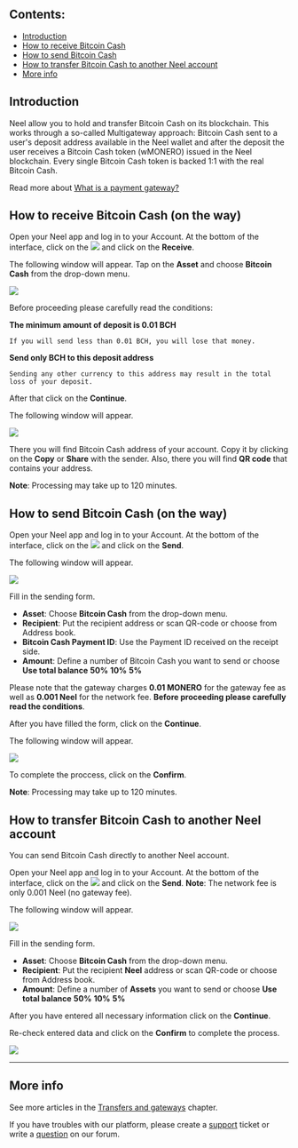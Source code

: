 ## **Contents**:

* [Introduction](#introduction)
* [How to receive Bitcoin Cash](#how-to-receive-bitcoin-cash)
* [How to send Bitcoin Cash](#how-to-send-bitcoin-cash)
* [How to transfer Bitcoin Cash to another Neel account](#how-to-transfer-bitcoin-cash-to-another-neel-account)
* [More info](#more-info)

## Introduction

Neel allow you to hold and transfer Bitcoin Cash on its blockchain. This works through a so-called Multigateway approach: Bitcoin Cash sent to a user's deposit address available in the Neel wallet and after the deposit the user receives a Bitcoin Cash token \(wMONERO\) issued in the Neel blockchain. Every single Bitcoin Cash token is backed 1:1 with the real Bitcoin Cash.

Read more about [What is a payment gateway?](/neel-client/frequently-asked-questions-faq/transfers-and-gateways/payment-gateway.md)

## How to receive Bitcoin Cash (on the way)

Open your Neel app and log in to your Account.
At the bottom of the interface, click on the ![](/neel-client/mobile-apps/_assets/neel_transfers_ios_01.png) and click on the **Receive**.

The following window will appear. Tap on the **Asset** and choose **Bitcoin Cash** from the drop-down menu.

![](/neel-client/mobile-apps/_assets/bitcoin-cash_01.png)

Before proceeding please carefully read the conditions:

**The minimum amount of deposit is 0.01 BCH**
```
If you will send less than 0.01 BCH, you will lose that money.
```
**Send only BCH to this deposit address**
```
Sending any other currency to this address may result in the total loss of your deposit.
```

After that click on the **Continue**.

The following window will appear.

![](/neel-client/mobile-apps/_assets/bitcoin-cash_02.png)

There you will find Bitcoin Cash address of your account. Copy it by clicking on the **Copy** or **Share** with the sender. Also, there you will find **QR code** that contains your address.

**Note**: Processing may take up to 120 minutes.

## How to send Bitcoin Cash (on the way)

Open your Neel app and log in to your Account.
At the bottom of the interface, click on the ![](/neel-client/mobile-apps/_assets/neel_transfers_ios_01.png) and click on the **Send**.

The following window will appear.

![](/neel-client/mobile-apps/_assets/bitcoin-cash_03.png)

Fill in the sending form.

* **Asset**: Choose **Bitcoin Cash** from the drop-down menu.
* **Recipient**: Put the recipient address or scan QR-code or choose from Address book.
* **Bitcoin Cash Payment ID**: Use the Payment ID received on the receipt side.
* **Amount**: Define a number of Bitcoin Cash you want to send or choose **Use total balance** **50%** **10%** **5%**

Please note that the gateway charges **0.01 MONERO** for the gateway fee as well as **0.001 Neel** for the network fee.
**Before proceeding please carefully read the conditions**.

After you have filled the form, click on the **Continue**.

The following window will appear.

![](/neel-client/mobile-apps/_assets/bitcoin-cash_04.png)

To complete the proccess, click on the **Confirm**.

**Note**: Processing may take up to 120 minutes.

## How to transfer Bitcoin Cash to another Neel account

You can send Bitcoin Cash directly to another Neel account.

Open your Neel app and log in to your Account.
At the bottom of the interface, click on the ![](/neel-client/mobile-apps/_assets/neel_transfers_ios_01.png) and click on the **Send**.
**Note**: The network fee is only 0.001 Neel \(no gateway fee\).

The following window will appear.

![](/neel-client/mobile-apps/_assets/bitcoin-cash_05.png)

Fill in the sending form.

* **Asset**: Choose **Bitcoin Cash** from the drop-down menu.
* **Recipient**: Put the recipient **Neel** address or scan QR-code or choose from Address book.
* **Amount**: Define a number of **Assets** you want to send or choose **Use total balance** **50%** **10%** **5%**

After you have entered all necessary information click on the **Continue**.

Re-check entered data and click on the **Confirm** to complete the process.

![](/neel-client/mobile-apps/_assets/bitcoin-cash_06.png)

___

## More info

See more articles in the [Transfers and gateways](/neel-client/mobile-apps/iOS/wallet-management.md) chapter.

If you have troubles with our platform, please create a [support](https://support.neelplatform.com/) ticket or write a [question](https://forum.neelplatform.com/) on our forum.
